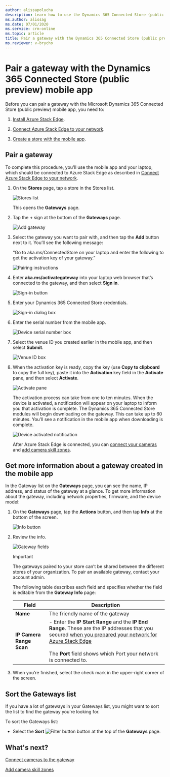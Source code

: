```yaml
---
author: alissapolucha
description: Learn how to use the Dynamics 365 Connected Store (public preview) mobile app to pair a gateway so you can connect LP cameras.
ms.author: alissag
ms.date: 07/01/2020
ms.service: crm-online
ms.topic: article
title: Pair a gateway with the Dynamics 365 Connected Store (public preview) mobile app
ms.reviewer: v-brycho
---
```


# Pair a gateway with the Dynamics 365 Connected Store (public preview) mobile app

Before you can pair a gateway with the Microsoft Dynamics 365 Connected Store (public preview) mobile app, you need to:

1. [Install Azure Stack Edge](ase-install.md).

2. [Connect Azure Stack Edge to your network](ase-connect.md).

3. [Create a store with the mobile app](mobile-app-create-store.md).

## Pair a gateway

To complete this procedure, you'll use the mobile app and your laptop, which should be connected to Azure Stack Edge as described in [Connect Azure Stack Edge to your network](ase-connect.md).

1.	On the **Stores** page, tap a store in the Stores list. 

    ![Stores list](media/stores-list.PNG "Stores list")
    
    This opens the **Gateways** page. 
 
2.	Tap the **+** sign at the bottom of the **Gateways** page.

    ![Add gateway](media/add-gateway.PNG "Add gateway")

3.	Select the gateway you want to pair with, and then tap the **Add** button next to it. You’ll see the following message: 

    “Go to aka.ms/ConnectedStore on your laptop and enter the following <serial number> to get the activation key of your gateway.”

    ![Pairing instructions](media/pairing-instructions.PNG "Pairing instructions")

4.	Enter **aka.ms/activategateway** into your laptop web browser that’s connected to the gateway, and then select **Sign in**.

    ![Sign-in button](media/sign-in.PNG "Sign-in button")
 
5.	Enter your Dynamics 365 Connected Store credentials.

    ![Sign-in dialog box](media/credentials.PNG "Sign-in dialog box")
 
6.	Enter the serial number from the mobile app.
 
    ![Device serial number box](media/security-number.PNG "Device serial number box")
 
7.	Select the venue ID you created earlier in the mobile app, and then select **Submit**.

    ![Venue ID box](media/venue-id.PNG "Venue ID box")
 
8.	When the activation key is ready, copy the key (use **Copy to clipboard** to copy the full key), paste it into the **Activation** key field in the **Activate** pane, and then select **Activate**.

    ![Activate pane](media/ase-activate-pane.PNG "Activate pane")
 
    The activation process can take from one to ten minutes. When the device is activated, a notification will appear on your laptop to inform you that activation is complete. The Dynamics 365 Connected Store modules will begin downloading on the gateway. This can take up to 60 minutes. You’ll see a notification in the mobile app when downloading is complete.

    ![Device activated notification](media/device-activated.PNG "Device activated notification")
 
    After Azure Stack Edge is connected, you can [connect your cameras](mobile-app-add-cameras.md) and [add camera skill zones](mobile-app-add-camera-skill-zones.md). 

## Get more information about a gateway created in the mobile app

In the Gateway list on the **Gateways** page, you can see the name, IP address, and status of the gateway at a glance. To get more information about the gateway, including network properties, firmware, and the device model:

1.	On the **Gateways** page, tap the **Actions** button, and then tap **Info** at the bottom of the screen.

    ![Info button](media/gateway-info.PNG "Info button")
 
2.	Review the info.

    ![Gateway fields](media/gateway-fields.PNG "Gateway fields")
 
    > [!IMPORTANT]
    > The gateways paired to your store can’t be shared between the different stores of your organization. To pair an available gateway, contact your account admin.
   
    The following table describes each field and specifies whether the field is editable from the **Gateway Info** page:

    |Field|Description|
    |--------------|------------------------------------------------------------|
    |**Name**|The friendly name of the gateway|
    |**IP Camera Range Scan**|- Enter the **IP Start Range** and the **IP End Range**. These are the IP addresses that you secured [when you prepared your network for Azure Stack Edge](ase-install.md)<br><br>The **Port** field shows which Port your network is connected to.|
       
4.	When you’re finished, select the check mark in the upper-right corner of the screen.
  
## Sort the Gateways list

If you have a lot of gateways in your Gateways list, you might want to sort the list to find the gateway you're looking for. 

To sort the Gateways list:

- Select the **Sort** ![Filter button](media/filter-button.PNG "Filter button") button at the top of the **Gateways** page.

## What's next?

[Connect cameras to the gateway](mobile-app-add-cameras.md)

[Add camera skill zones](mobile-app-add-camera-skill-zones.md)
